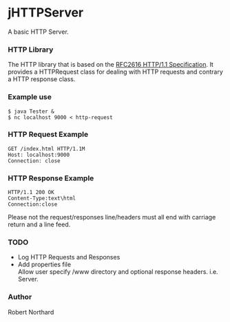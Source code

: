 jHTTPServer
===========

A basic HTTP Server. 

<h3>HTTP Library</h3>


The HTTP library that is based on the <a href="http://www.ietf.org/rfc/rfc2616.txt">RFC2616 HTTP/1.1 Specification</a>. It provides a HTTPRequest class for dealing with HTTP requests and contrary a HTTP response class.

<h3>Example use</h3>
<pre><code>$ java Tester &
$ nc localhost 9000 < http-request
</pre></code>

<h3>HTTP Request Example</h3>

<pre><code>GET /index.html HTTP/1.1M
Host: localhost:9000
Connection: close
</pre></code>

<h3>HTTP Response Example</h3>
<pre><code>HTTP/1.1 200 OK
Content-Type:text\html
Connection:close
</pre></code>

Please not the request/responses line/headers must all end with carriage return and a line feed.

<h3>TODO</h3>

<ul>
<li>Log HTTP Requests and Responses</li>
<li>Add properties file</li>
Allow user specify /www directory and optional response headers. i.e. Server. 
</ul>

<h3>Author</h3>

Robert Northard
